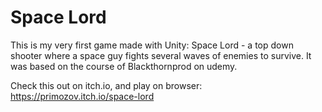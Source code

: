 # Space Lord

This is my very first game made with Unity: Space Lord - a top down shooter where a space guy fights several waves of enemies to survive. It was based on the course of Blackthornprod on udemy.

Check this out on itch.io, and play on browser: https://primozov.itch.io/space-lord
